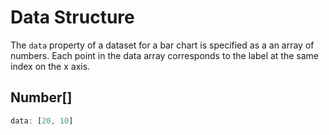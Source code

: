 # Data Structure

The `data` property of a dataset for a bar chart is specified as a an array of numbers. Each point in the data array corresponds to the label at the same index on the x axis. 

## Number[]
```javascript
data: [20, 10]
```